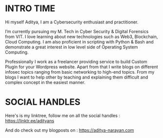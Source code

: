 # INTRO TIME

Hi myself Aditya, I am a Cybersecurity enthusiast and practitioner.

I’m currently pursuing my M. Tech in Cyber Security & Digital Forensics from VIT.
I love learning about new technologies such as Web3, Blockchain, Cloud Computing.
I am also proficient in scripting with Python & Bash and demonstrate a great interest in low level side of Operating System Computing.

Professionally I work as a freelancer providing service to build Custom Plugin for your Wordpress website.
Apart from that I write blogs on different infosec topics ranging from basic networking to high-end topics. From my blogs I want to help other by teaching and explaining them difficult and complex concept in the easiest manner.


# SOCIAL HANDLES

Here's is my linktree, follow me on all the social handles : https://linktr.ee/adityans

And do check out my blogposts on : https://aditya-narayan.com
<!---
Aditya-Narayan03/Aditya-Narayan03 is a ✨ special ✨ repository because its `README.md` (this file) appears on your GitHub profile.
You can click the Preview link to take a look at your changes.
--->
